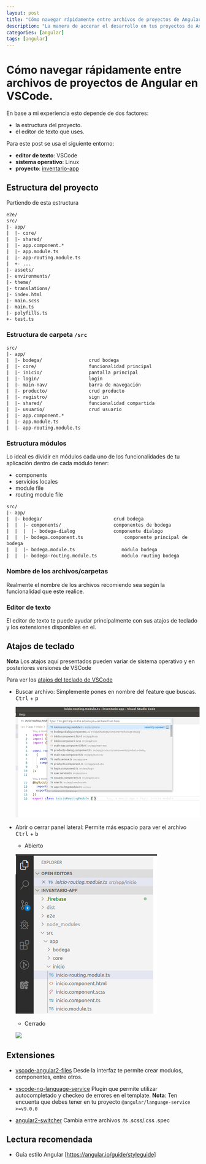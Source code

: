 ```yaml
---
layout: post
title: "Cómo navegar rápidamente entre archivos de proyectos de Angular en VSCode."
description: "La manera de accerar el desarrollo en tus proyectos de Angular en VSCode"
categories: [angular]
tags: [angular]
---
```

# Cómo navegar rápidamente entre archivos de proyectos de Angular en VSCode.

En base a mi experiencia esto depende de dos factores:
- la estructura del proyecto.
- el editor de texto que uses.

Para este post se usa el siguiente entorno:
- **editor de texto**: VSCode
- **sistema operativo**: Linux
- **proyecto**: [inventario-app](https://github.com/LuisReinoso/inventario-app)

## Estructura del proyecto

Partiendo de esta estructura
```code
e2e/                         
src/                         
|- app/                      
|  |- core/                  
|  |- shared/                
|  |- app.component.*        
|  |- app.module.ts          
|  |- app-routing.module.ts  
|  +- ...                    
|- assets/                   
|- environments/             
|- theme/                    
|- translations/             
|- index.html                
|- main.scss                 
|- main.ts                   
|- polyfills.ts              
+- test.ts                   
```

### Estructura de carpeta `/src`
```code                    
src/                         
|- app/                      
|  |- bodega/                 crud bodega
|  |- core/                   funcionalidad principal
|  |- inicio/                 pantalla principal
|  |- login/                  login
|  |- main-nav/               barra de navegación
|  |- producto/               crud producto
|  |- registro/               sign in
|  |- shared/                 funcionalidad compartida
|  |- usuario/                crud usuario
|  |- app.component.*         
|  |- app.module.ts          
|  |- app-routing.module.ts                
```

### Estructura módulos
Lo ideal es dividir en módulos cada uno de los funcionalidades de tu aplicación
dentro de cada módulo tener: 
- components
- servicios locales
- module file
- routing module file

```code                    
src/                         
|- app/                      
|  |- bodega/                          crud bodega
|  |  |- components/                   componentes de bodega
|  |  |  |- bodega-dialog              componente dialogo
|  |  |- bodega.component.ts               componente principal de bodega
|  |  |- bodega.module.ts                 módulo bodega
|  |  |- bodega-routing.module.ts         módulo routing bodega       
```

### Nombre de los archivos/carpetas
Realmente el nombre de los archivos recomiendo sea según la funcionalidad que este realice.

### Editor de texto
El editor de texto te puede ayudar principalmente con sus atajos de teclado y los extensiones disponibles en el.

## Atajos de teclado
**Nota** Los atajos aquí presentados pueden variar de sistema operativo y en posteriores versiones de VSCode

Para ver los [atajos del teclado de VSCode](https://code.visualstudio.com/docs/getstarted/keybindings)

- Buscar archivo: Simplemente pones en nombre del feature que buscas.
  <kbd>Ctrl</kbd> + <kbd>p</kbd>
  
  ![](/static/img/posts/navegacion_rapida_vscode.png)

- Abrir o cerrar panel lateral: Permite más espacio para ver el archivo
  <kbd>Ctrl</kbd> + <kbd>b</kbd>

  * Abierto

  ![](/static/img/posts/barra_lateral_abierto_vscode.png)

  * Cerrado

  ![](/static//posts/barra_lateral_cerrado_vscode.png)

## Extensiones

- [vscode-angular2-files](https://github.com/ivalexa/vscode-angular2-files)
  Desde la interfaz te permite crear modulos, componentes, entre otros. 

- [vscode-ng-language-service](https://github.com/angular/vscode-ng-language-service)
  Plugin que permite utilizar autocompletado y checkeo de errores en el template.
  **Nota**: Ten encuenta que debes tener en tu proyecto ```@angular/language-service >=v9.0.0```

- [angular2-switcher](https://github.com/infinity1207/angular2-switcher)
  Cambia entre archivos .ts .scss/.css .spec

## Lectura recomendada
- Guía estilo Angular [https://angular.io/guide/styleguide]
